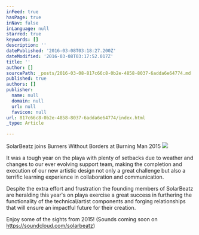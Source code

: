 ```yaml
---
inFeed: true
hasPage: true
inNav: false
inLanguage: null
starred: true
keywords: []
description: ''
datePublished: '2016-03-08T03:18:27.200Z'
dateModified: '2016-03-08T03:17:52.017Z'
title: ''
author: []
sourcePath: _posts/2016-03-08-817c66c8-0b2e-4858-8037-6adda6e64774.md
published: true
authors: []
publisher:
  name: null
  domain: null
  url: null
  favicon: null
url: 817c66c8-0b2e-4858-8037-6adda6e64774/index.html
_type: Article

---
```

SolarBeatz joins Burners Without Borders at Burning Man 2015
![](https://the-grid-user-content.s3-us-west-2.amazonaws.com/ca75b3c9-0cb6-4999-b68f-9e9cda35c904.jpg)

It was a tough year on the playa with plenty of setbacks due to weather and changes to our ever evolving support team, making the completion and execution of our new artistic design not only a great challenge but also a terrific learning experience in collaboration and communication.

Despite the extra effort and frustration the founding members of SolarBeatz are heralding this year's on playa exercise a great success in furthering the functionality of the technical/artist components and forging relationships that will ensure an impactful future for their creation.

Enjoy some of the sights from 2015!  (Sounds coming soon on https://soundcloud.com/solarbeatz)